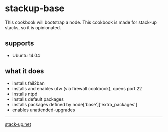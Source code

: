 # stackup-base

This cookbook will bootstrap a node. This cookbook is made for stack-up stacks, so it is opinionated.

## supports

 * Ubuntu 14.04

## what it does

 * installs fail2ban
 * installs and enables ufw (via firewall cookbook), opens port 22
 * installs ntpd
 * installs default packages
 * installs packages defined by node['base']['extra_packages']
 * enables unattended-upgrades

---

[stack-up.net](http://stack-up.net)
